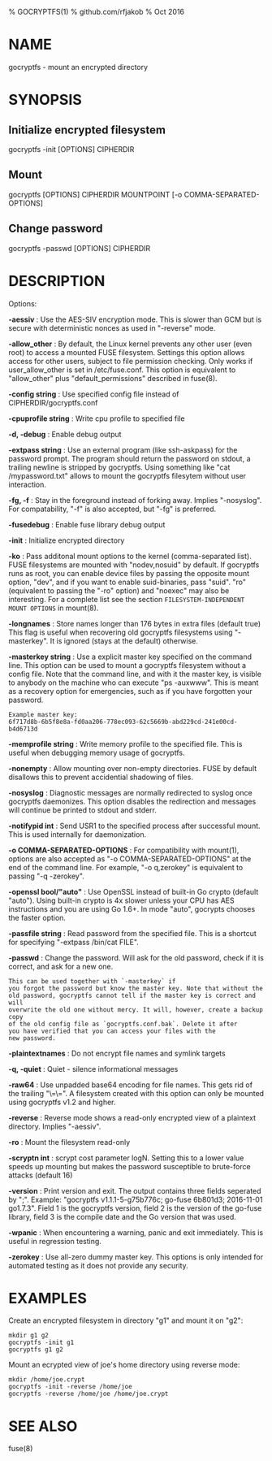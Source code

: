 % GOCRYPTFS(1)
% github.com/rfjakob
% Oct 2016

NAME
====

gocryptfs - mount an encrypted directory

SYNOPSIS
========

Initialize encrypted filesystem
-------------------------------

gocryptfs -init [OPTIONS] CIPHERDIR

Mount
-----

gocryptfs [OPTIONS] CIPHERDIR MOUNTPOINT [-o COMMA-SEPARATED-OPTIONS]

Change password
---------------

gocryptfs -passwd [OPTIONS] CIPHERDIR

DESCRIPTION
===========

Options:

**-aessiv**
:	Use the AES-SIV encryption mode. This is slower than GCM but is
	secure with deterministic nonces as used in "-reverse" mode.

**-allow_other**
:	By default, the Linux kernel prevents any other user (even root) to
	access a mounted FUSE filesystem. Settings this option allows access for
	other users, subject to file permission checking. Only works if
	user_allow_other is set in /etc/fuse.conf. This option is equivalent to
	"allow_other" plus "default_permissions" described in fuse(8).

**-config string**
:	Use specified config file instead of CIPHERDIR/gocryptfs.conf

**-cpuprofile string**
:	Write cpu profile to specified file

**-d, -debug**
:	Enable debug output

**-extpass string**
:	Use an external program (like ssh-askpass) for the password prompt.
	The program should return the password on stdout, a trailing newline is
	stripped by gocryptfs. Using something like "cat /mypassword.txt" allows
	to mount the gocryptfs filesytem without user interaction.

**-fg, -f**
:	Stay in the foreground instead of forking away. Implies "-nosyslog".
	For compatability, "-f" is also accepted, but "-fg" is preferred.

**-fusedebug**
:	Enable fuse library debug output

**-init**
:	Initialize encrypted directory

**-ko**
:	Pass additonal mount options to the kernel (comma-separated list).
	FUSE filesystems are mounted with "nodev,nosuid" by default. If gocryptfs
	runs as root, you can enable device files by passing the opposite mount option,
	"dev", and if you want to enable suid-binaries, pass "suid".
	"ro" (equivalent to passing the "-ro" option) and "noexec" may also be
	interesting. For a complete list see the section
	`FILESYSTEM-INDEPENDENT MOUNT OPTIONS` in mount(8).

**-longnames**
:	Store names longer than 176 bytes in extra files (default true)
	This flag is useful when recovering old gocryptfs filesystems using
	"-masterkey". It is ignored (stays at the default) otherwise.

**-masterkey string**
:	Use a explicit master key specified on the command line. This
	option can be used to mount a gocryptfs filesystem without a config file.
	Note that the command line, and with it the master key, is visible to
	anybody on the machine who can execute "ps -auxwww".
	This is meant as a recovery option for emergencies, such as if you have
	forgotten your password.
	
	Example master key:  
	6f717d8b-6b5f8e8a-fd0aa206-778ec093-62c5669b-abd229cd-241e00cd-b4d6713d

**-memprofile string**
:	Write memory profile to the specified file. This is useful when debugging
	memory usage of gocryptfs.

**-nonempty**
:	Allow mounting over non-empty directories. FUSE by default disallows
	this to prevent accidential shadowing of files.

**-nosyslog**
:	Diagnostic messages are normally redirected to syslog once gocryptfs
	daemonizes. This option disables the redirection and messages will
	continue be printed to stdout and stderr.

**-notifypid int**
:	Send USR1 to the specified process after successful mount. This is
	used internally for daemonization.

**-o COMMA-SEPARATED-OPTIONS**
:	For compatibility with mount(1), options are also accepted as
	"-o COMMA-SEPARATED-OPTIONS" at the end of the command line.
	For example, "-o q,zerokey" is equivalent to passing "-q -zerokey".

**-openssl bool/"auto"**
:	Use OpenSSL instead of built-in Go crypto (default "auto"). Using
	built-in crypto is 4x slower unless your CPU has AES instructions and
	you are using Go 1.6+. In mode "auto", gocrypts chooses the faster
	option.

**-passfile string**
:	Read password from the specified file. This is a shortcut for
	specifying "-extpass /bin/cat FILE".

**-passwd**
:	Change the password. Will ask for the old password, check if it is
	correct, and ask for a new one.
	
	This can be used together with `-masterkey` if
	you forgot the password but know the master key. Note that without the
	old password, gocryptfs cannot tell if the master key is correct and will
	overwrite the old one without mercy. It will, however, create a backup copy
	of the old config file as `gocryptfs.conf.bak`. Delete it after
	you have verified that you can access your files with the
	new password.

**-plaintextnames**
:	Do not encrypt file names and symlink targets

**-q, -quiet**
:	Quiet - silence informational messages

**-raw64**
:	Use unpadded base64 encoding for file names. This gets rid of the
	trailing "\\=\\=". A filesystem created with this option can only be
	mounted using gocryptfs v1.2 and higher.

**-reverse**
:	Reverse mode shows a read-only encrypted view of a plaintext
	directory. Implies "-aessiv".

**-ro**
:	Mount the filesystem read-only

**-scryptn int**
:	scrypt cost parameter logN. Setting this to a lower value speeds up
	mounting but makes the password susceptible to brute-force attacks
	(default 16)

**-version**
:	Print version and exit. The output contains three fields seperated by ";".
	Example: "gocryptfs v1.1.1-5-g75b776c; go-fuse 6b801d3; 2016-11-01 go1.7.3".
	Field 1 is the gocryptfs version, field 2 is the version of the go-fuse
	library, field 3 is the compile date and the Go version that was
	used.

**-wpanic**
:	When encountering a warning, panic and exit immediately. This is
	useful in regression testing.

**-zerokey**
:	Use all-zero dummy master key. This options is only intended for
	automated testing as it does not provide any security.

EXAMPLES
========

Create an encrypted filesystem in directory "g1" and mount it on "g2":

	mkdir g1 g2
	gocryptfs -init g1
	gocryptfs g1 g2

Mount an ecrypted view of joe's home directory using reverse mode:

	mkdir /home/joe.crypt
	gocryptfs -init -reverse /home/joe
	gocryptfs -reverse /home/joe /home/joe.crypt

SEE ALSO
========
fuse(8)
